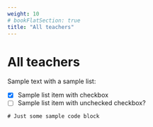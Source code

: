 ```yaml
---
weight: 10
# bookFlatSection: true
title: "All teachers"
---
```


# All teachers

Sample text with a sample list:

- [x] Sample list item with checkbox
- [ ] Sample list item with unchecked checkbox?

```
# Just some sample code block
```
